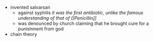 - invented salvarsan
	- against syphilis
	  *it was the first antibiotic, unlike the famous understanding of that of [[Penicillin]]*
	- was denounced by church claiming that he brought cure for a punishment from god
- chain theory